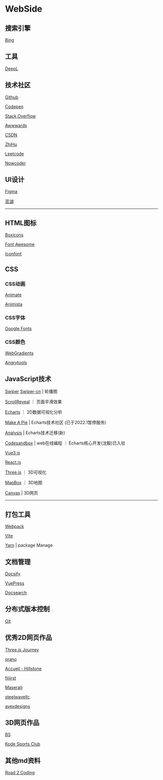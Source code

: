 # WebSide

<!-- [TOC] -->

## 搜索引擎

[Bing]
## 工具
[DeepL]
## 技术社区
[Github]

[Codepen]

[Stack Overflow]

[Awwwards]

[CSDN]

[ZhiHu]

[Leetcode]

[Nowcoder]

## UI设计
[Figma]

[蓝湖]

***
## HTML图标
[Boxicons]

[Font Awesome]

[Iconfont]
## CSS
### CSS动画

[Animate]

[Animista]

### CSS字体
[Google Fonts]

### CSS颜色
[WebGradients]

[Angrytools]

## JavaScript技术
[Swiper]
[Swiper-cn] | 轮播图

[ScrollReveal] ｜ 页面平滑效果

[Echarts] ｜ 2D数据可视化分析

[Make A Pie] | Echarts技术社区 (已于2022.1暂停服务)

[Analysis] | Echarts技术迁移(新)

[Codesandbox] | web在线编程 ｜ Echarts核心开发(沈毅)已入驻

[Vue3.js]

[React.js]

[Three.js] ｜ 3D可视化

[MapBox] ｜ 3D地图

[Canvas] | 3D网页

***

## 打包工具

[Webpack]

[Vite]

[Yarn] | package Manage

## 文档管理
[Docsify]

[VuePress]

[Docsearch]

## 分布式版本控制
[Git]


## 优秀2D网页作品
[Three.js Journey]

[orano]

[Accueil - Hillstone]

[fiiiirst]

[Maserati]

[steelwavellc]

[avexdesigns]

## 3D网页作品
[BS]

[Kode Sports Club]

## 其他md资料
[Road 2 Coding]



<!-- Links -->
[Bing]: https://cn.bing.com
[Github]: https://github.com
[Codepen]: https://codepen.io/trending
[CSDN]: https://www.csdn.net
[Stack Overflow]: https://stackoverflow.com
[ZhiHu]: https://www.zhihu.com/
[Swiper]: https://swiperjs.com
[ScrollReveal]: https://scrollrevealjs.org
[Echarts]: https://echarts.apache.org
[Make A Pie]: https://www.makeapie.com
[MapBox]: https://www.mapbox.com
[Boxicons]: https://boxicons.com
[Iconfont]: https://www.iconfont.cn
[Animate]: https://animate.style
[Font Awesome]: https://fontawesome.com
[WebGradients]: https://webgradients.com
[Docsify]: https://docsify.js.org
[VuePress]: https://v2.vuepress.vuejs.org/zh/
[Figma]: https://www.figma.com
[DeepL]: https://www.deepl.com/en/translator
[Webpack]: https://webpack.js.org
[Vite]: https://www.vitejs.net
[蓝湖]: https://lanhuapp.com
[Three.js]: https://threejs.org
[Vue3.js]: https://v3.cn.vuejs.org
[React.js]: https://reactjs.org
[Leetcode]: https://leetcode-cn.com
[Nowcoder]: https://www.nowcoder.com
[Awwwards]: https://www.awwwards.com
[Animista]: https://animista.net
[Google Fonts]: http://googlefonts.cn/english
[Swiper-cn]: https://github.surmon.me/vue-awesome-swiper/
[Git]: https://git-scm.com
[Docsearch]: https://docsearch.algolia.com
[Yarn]: https://yarnpkg.com
[Analysis]: http://analysis.datains.cn/finance-admin/#/chartLib/all
[Codesandbox]: https://codesandbox.io
[Canvas]: https://developer.mozilla.org/zh-CN/docs/Web/API/Canvas_API/Tutorial
[Accueil - Hillstone]: https://www.groupehillstone.com
[Three.js Journey]: https://threejs-journey.com
[BS]: https://bruno-simon.com
[Road 2 Coding]: https://www.r2coding.com/#/
[Angrytools]: https://angrytools.com
[Kode Sports Club]: https://kodeclubs.com
[Maserati]: https://houseof.maserati.com
[fiiiirst]: https://fiiiirst.com
[steelwavellc]: https://www.steelwavellc.com
[avexdesigns]: https://avexdesigns.com/
[orano]: https://www.orano.group/experience/innovation/en
